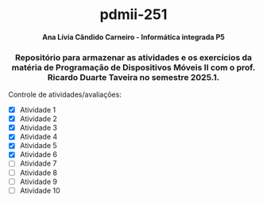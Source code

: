 <h1 align="center"> pdmii-251 </h1>
<h4 align="center"> Ana Lívia Cândido Carneiro - Informática integrada P5 </h4>
<h3 align="center"> Repositório para armazenar as atividades e os exercícios da matéria de Programação de Dispositivos Móveis II com o prof. Ricardo Duarte Taveira no semestre 2025.1.</h3>

Controle de atividades/avaliações:
- [X] Atividade 1
- [X] Atividade 2
- [X] Atividade 3
- [X] Atividade 4
- [X] Atividade 5
- [X] Atividade 6
- [ ] Atividade 7
- [ ] Atividade 8
- [ ] Atividade 9
- [ ] Atividade 10
